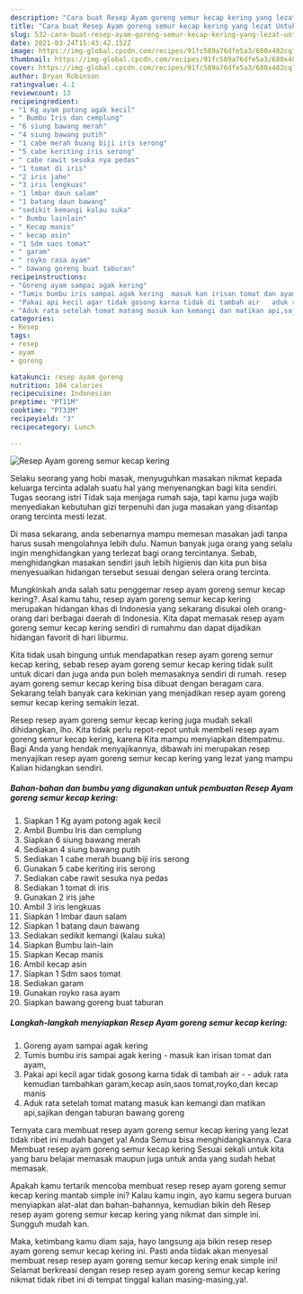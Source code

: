 ```yaml
---
description: "Cara buat Resep Ayam goreng semur kecap kering yang lezat Untuk Jualan"
title: "Cara buat Resep Ayam goreng semur kecap kering yang lezat Untuk Jualan"
slug: 532-cara-buat-resep-ayam-goreng-semur-kecap-kering-yang-lezat-untuk-jualan
date: 2021-03-24T15:43:42.152Z
image: https://img-global.cpcdn.com/recipes/91fc589a76dfe5a3/680x482cq70/resep-ayam-goreng-semur-kecap-kering-foto-resep-utama.jpg
thumbnail: https://img-global.cpcdn.com/recipes/91fc589a76dfe5a3/680x482cq70/resep-ayam-goreng-semur-kecap-kering-foto-resep-utama.jpg
cover: https://img-global.cpcdn.com/recipes/91fc589a76dfe5a3/680x482cq70/resep-ayam-goreng-semur-kecap-kering-foto-resep-utama.jpg
author: Bryan Robinson
ratingvalue: 4.1
reviewcount: 13
recipeingredient:
- "1 Kg ayam potong agak kecil"
- " Bumbu Iris dan cemplung"
- "6 siung bawang merah"
- "4 siung bawang putih"
- "1 cabe merah buang biji iris serong"
- "5 cabe keriting iris serong"
- " cabe rawit sesuka nya pedas"
- "1 tomat di iris"
- "2 iris jahe"
- "3 iris lengkuas"
- "1 lmbar daun salam"
- "1 batang daun bawang"
- "sedikit kemangi kalau suka"
- " Bumbu lainlain"
- " Kecap manis"
- " kecap asin"
- "1 Sdm saos tomat"
- " garam"
- " royko rasa ayam"
- " bawang goreng buat taburan"
recipeinstructions:
- "Goreng ayam sampai agak kering"
- "Tumis bumbu iris sampai agak kering  masuk kan irisan tomat dan ayam,"
- "Pakai api kecil agar tidak gosong karna tidak di tambah air   aduk rata kemudian tambahkan garam,kecap asin,saos tomat,royko,dan kecap manis"
- "Aduk rata setelah tomat matang masuk kan kemangi dan matikan api,sajikan dengan taburan bawang goreng"
categories:
- Resep
tags:
- resep
- ayam
- goreng

katakunci: resep ayam goreng 
nutrition: 104 calories
recipecuisine: Indonesian
preptime: "PT11M"
cooktime: "PT33M"
recipeyield: "3"
recipecategory: Lunch

---
```



![Resep Ayam goreng semur kecap kering](https://img-global.cpcdn.com/recipes/91fc589a76dfe5a3/680x482cq70/resep-ayam-goreng-semur-kecap-kering-foto-resep-utama.jpg)

Selaku seorang yang hobi masak, menyuguhkan masakan nikmat kepada keluarga tercinta adalah suatu hal yang menyenangkan bagi kita sendiri. Tugas seorang istri Tidak saja menjaga rumah saja, tapi kamu juga wajib menyediakan kebutuhan gizi terpenuhi dan juga masakan yang disantap orang tercinta mesti lezat.

Di masa  sekarang, anda sebenarnya mampu memesan masakan jadi tanpa harus susah mengolahnya lebih dulu. Namun banyak juga orang yang selalu ingin menghidangkan yang terlezat bagi orang tercintanya. Sebab, menghidangkan masakan sendiri jauh lebih higienis dan kita pun bisa menyesuaikan hidangan tersebut sesuai dengan selera orang tercinta. 



Mungkinkah anda salah satu penggemar resep ayam goreng semur kecap kering?. Asal kamu tahu, resep ayam goreng semur kecap kering merupakan hidangan khas di Indonesia yang sekarang disukai oleh orang-orang dari berbagai daerah di Indonesia. Kita dapat memasak resep ayam goreng semur kecap kering sendiri di rumahmu dan dapat dijadikan hidangan favorit di hari liburmu.

Kita tidak usah bingung untuk mendapatkan resep ayam goreng semur kecap kering, sebab resep ayam goreng semur kecap kering tidak sulit untuk dicari dan juga anda pun boleh memasaknya sendiri di rumah. resep ayam goreng semur kecap kering bisa dibuat dengan beragam cara. Sekarang telah banyak cara kekinian yang menjadikan resep ayam goreng semur kecap kering semakin lezat.

Resep resep ayam goreng semur kecap kering juga mudah sekali dihidangkan, lho. Kita tidak perlu repot-repot untuk membeli resep ayam goreng semur kecap kering, karena Kita mampu menyiapkan ditempatmu. Bagi Anda yang hendak menyajikannya, dibawah ini merupakan resep menyajikan resep ayam goreng semur kecap kering yang lezat yang mampu Kalian hidangkan sendiri.

<!--inarticleads1-->

##### Bahan-bahan dan bumbu yang digunakan untuk pembuatan Resep Ayam goreng semur kecap kering:

1. Siapkan 1 Kg ayam potong agak kecil
1. Ambil  Bumbu Iris dan cemplung
1. Siapkan 6 siung bawang merah
1. Sediakan 4 siung bawang putih
1. Sediakan 1 cabe merah buang biji iris serong
1. Gunakan 5 cabe keriting iris serong
1. Sediakan  cabe rawit sesuka nya pedas
1. Sediakan 1 tomat di iris
1. Gunakan 2 iris jahe
1. Ambil 3 iris lengkuas
1. Siapkan 1 lmbar daun salam
1. Siapkan 1 batang daun bawang
1. Sediakan sedikit kemangi (kalau suka)
1. Siapkan  Bumbu lain-lain
1. Siapkan  Kecap manis
1. Ambil  kecap asin
1. Siapkan 1 Sdm saos tomat
1. Sediakan  garam
1. Gunakan  royko rasa ayam
1. Siapkan  bawang goreng buat taburan




<!--inarticleads2-->

##### Langkah-langkah menyiapkan Resep Ayam goreng semur kecap kering:

1. Goreng ayam sampai agak kering
1. Tumis bumbu iris sampai agak kering  - masuk kan irisan tomat dan ayam,
1. Pakai api kecil agar tidak gosong karna tidak di tambah air  -  - aduk rata kemudian tambahkan garam,kecap asin,saos tomat,royko,dan kecap manis
1. Aduk rata setelah tomat matang masuk kan kemangi dan matikan api,sajikan dengan taburan bawang goreng




Ternyata cara membuat resep ayam goreng semur kecap kering yang lezat tidak ribet ini mudah banget ya! Anda Semua bisa menghidangkannya. Cara Membuat resep ayam goreng semur kecap kering Sesuai sekali untuk kita yang baru belajar memasak maupun juga untuk anda yang sudah hebat memasak.

Apakah kamu tertarik mencoba membuat resep resep ayam goreng semur kecap kering mantab simple ini? Kalau kamu ingin, ayo kamu segera buruan menyiapkan alat-alat dan bahan-bahannya, kemudian bikin deh Resep resep ayam goreng semur kecap kering yang nikmat dan simple ini. Sungguh mudah kan. 

Maka, ketimbang kamu diam saja, hayo langsung aja bikin resep resep ayam goreng semur kecap kering ini. Pasti anda tiidak akan menyesal membuat resep resep ayam goreng semur kecap kering enak simple ini! Selamat berkreasi dengan resep resep ayam goreng semur kecap kering nikmat tidak ribet ini di tempat tinggal kalian masing-masing,ya!.

